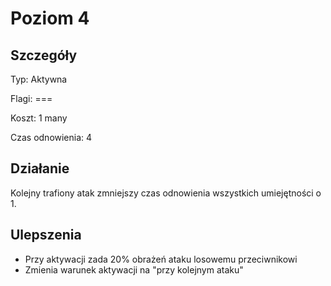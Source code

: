 # Poziom 4

## Szczegóły

Typ: Aktywna

Flagi: ===

Koszt: 1 many

Czas odnowienia: 4

## Działanie

Kolejny trafiony atak zmniejszy czas odnowienia wszystkich umiejętności o 1.

## Ulepszenia

* Przy aktywacji zada 20% obrażeń ataku losowemu przeciwnikowi
* Zmienia warunek aktywacji na "przy kolejnym ataku"

